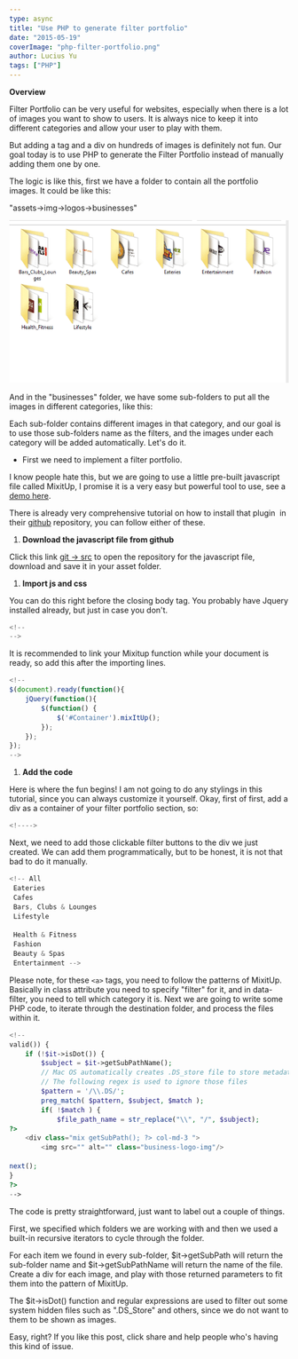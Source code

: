 ```yaml
---
type: async
title: "Use PHP to generate filter portfolio"
date: "2015-05-19"
coverImage: "php-filter-portfolio.png"
author: Lucius Yu
tags: ["PHP"]
---
```


**Overview**

Filter Portfolio can be very useful for websites, especially when there is a lot of images you want to show to users. It is always nice to keep it into different categories and allow your user to play with them.

But adding a tag and a div on hundreds of images is definitely not fun. Our goal today is to use PHP to generate the Filter Portfolio instead of manually adding them one by one.

The logic is like this, first we have a folder to contain all the portfolio images. It could be like this:

"assets->img->logos->businesses"

![folder-structure](folder-structure.png)

And in the "businesses" folder, we have some sub-folders to put all the images in different categories, like this:  

Each sub-folder contains different images in that category, and our goal is to use those sub-folders name as the filters, and the images under each category will be added automatically. Let's do it.

- First we need to implement a filter portfolio.

I know people hate this, but we are going to use a little pre-built javascript file called MixitUp, I promise it is a very easy but powerful tool to use, see a [demo here](http://www.jqueryrain.com/?URGti1_4).

There is already very comprehensive tutorial on how to install that plugin  in their [github](https://github.com/patrickkunka/mixitup) repository, you can follow either of these.

1. **Download the javascript file from github**

Click this link [git -> src](https://github.com/patrickkunka/mixitup/tree/v3/src) to open the repository for the javascript file, download and save it in your asset folder.

1. **Import js and css**

You can do this right before the closing body tag. You probably have Jquery installed already, but just in case you don't.

```js
<!--
-->
```

  
It is recommended to link your Mixitup function while your document is ready, so add this after the importing lines.

```js
<!--
$(document).ready(function(){
    jQuery(function(){
        $(function() {
            $('#Container').mixItUp();
        });
    });
});
-->
```

1. **Add the code**

Here is where the fun begins! I am not going to do any stylings in this tutorial, since you can always customize it yourself. Okay, first of first, add a div as a container of your filter portfolio section, so:

```js
<!---->
```

  
Next, we need to add those clickable filter buttons to the div we just created. We can add them programmatically, but to be honest, it is not that bad to do it manually.

```js
<!-- All 
 Eateries 
 Cafes 
 Bars, Clubs & Lounges 
 Lifestyle 

 Health & Fitness 
 Fashion 
 Beauty & Spas 
 Entertainment -->
```

  
Please note, for these `<a>` tags, you need to follow the patterns of MixitUp. Basically in class attribute you need to specify "filter" for it, and in data-filter, you need to tell which category it is. Next we are going to write some PHP code, to iterate through the destination folder, and process the files within it.

```php
<!--
valid()) {
    if (!$it->isDot()) {
        $subject = $it->getSubPathName();
        // Mac OS automatically creates .DS_store file to store metadata
        // The following regex is used to ignore those files
        $pattern = '/\\.DS/';
        preg_match( $pattern, $subject, $match );
        if( !$match ) {
            $file_path_name = str_replace("\\", "/", $subject);
?>
    <div class="mix getSubPath(); ?> col-md-3 ">
        <img src="" alt="" class="business-logo-img"/>
    
next();
}
?>
-->
```

  
The code is pretty straightforward, just want to label out a couple of things.

First, we specified which folders we are working with and then we used a built-in recursive iterators to cycle through the folder.

For each item we found in every sub-folder, $it->getSubPath will return the sub-folder name and $it->getSubPathName will return the name of the file. Create a div for each image, and play with those returned parameters to fit them into the pattern of MixitUp.

The $it->isDot() function and regular expressions are used to filter out some system hidden files such as ".DS\_Store" and others, since we do not want to them to be shown as images.

Easy, right? If you like this post, click share and help people who's having this kind of issue.
